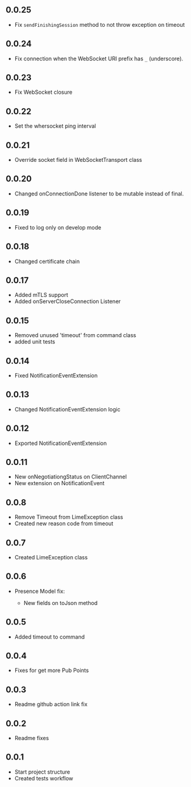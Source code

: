 ## 0.0.25

* Fix ```sendFinishingSession``` method to not throw exception on timeout

## 0.0.24

* Fix connection when the WebSocket URI prefix has ```_``` (underscore).

## 0.0.23

* Fix WebSocket closure

## 0.0.22

* Set the whersocket ping interval 

## 0.0.21

* Override socket field in WebSocketTransport class

## 0.0.20

* Changed onConnectionDone listener to be mutable instead of final.

## 0.0.19

* Fixed to log only on develop mode

## 0.0.18

* Changed certificate chain

## 0.0.17

* Added mTLS support
* Added onServerCloseConnection Listener

## 0.0.15

* Removed unused 'timeout' from command class
* added unit tests

## 0.0.14

* Fixed NotificationEventExtension

## 0.0.13

* Changed NotificationEventExtension logic

## 0.0.12

* Exported NotificationEventExtension

## 0.0.11

* New onNegotiationgStatus on ClientChannel
* New extension on NotificationEvent
## 0.0.8

* Remove Timeout from LimeException class
* Created new reason code from timeout
## 0.0.7

* Created LimeException class

## 0.0.6

* Presence Model fix:

  - New fields on toJson method

## 0.0.5

* Added timeout to command

## 0.0.4

* Fixes for get more Pub Points

## 0.0.3

* Readme github action link fix

## 0.0.2

* Readme fixes

## 0.0.1

* Start project structure
* Created tests workflow